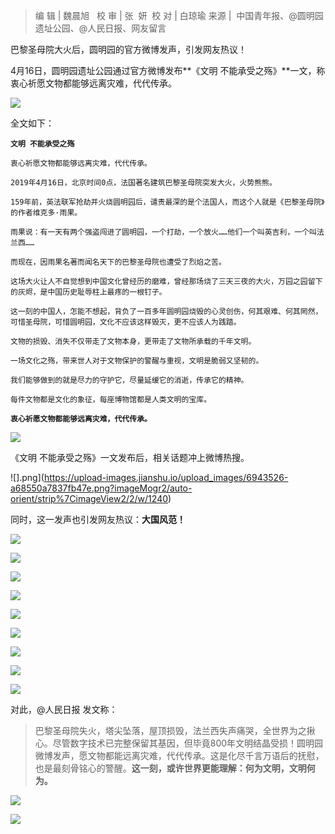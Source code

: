 >编 辑 | 魏晨旭   校 审 | 张  妍  校 对 | 白琼瑜
来源 |  中国青年报、@圆明园遗址公园、@人民日报、网友留言

巴黎圣母院大火后，圆明园的官方微博发声，引发网友热议！

4月16日，圆明园遗址公园通过官方微博发布**《文明 不能承受之殇》**一文，称衷心祈愿文物都能够远离灾难，代代传承。

![](http://upload-images.jianshu.io/upload_images/6943526-61eb614fdb20d59e?imageMogr2/auto-orient/strip%7CimageView2/2/w/1240)

全文如下：

**`文明 不能承受之殇`**

`衷心祈愿文物都能够远离灾难，代代传承。`

`2019年4月16日，北京时间0点，法国著名建筑巴黎圣母院突发大火，火势熊熊。`

`159年前，英法联军抢劫并火烧圆明园后，谴责最深的是个法国人，而这个人就是《巴黎圣母院》的作者维克多·雨果。`

`雨果说：有一天有两个强盗闯进了圆明园，一个打劫，一个放火……他们一个叫英吉利，一个叫法兰西……`

`而现在，因雨果名著而闻名天下的巴黎圣母院也遭受了烈焰之苦。`

`这场大火让人不自觉想到中国文化曾经历的磨难，曾经那场烧了三天三夜的大火，万园之园留下的灰烬，是中国历史耻辱柱上最疼的一根钉子。`

`这一刻的中国人，怎能不想起，背负了一百多年圆明园烧毁的心灵创伤，何其艰难、何其罔然，可惜圣母院，可惜圆明园，文化不应该这样毁灭，更不应该人为践踏。`

`文物的损毁、消失不仅带走了文物本身，更带走了文物所承载的千年文明。`

`一场文化之殇，带来世人对于文物保护的警醒与重视，文明是脆弱又坚韧的。`

`我们能够做到的就是尽力的守护它，尽量延缓它的消逝，传承它的精神。`

`每件文物都是文化的象征，每座博物馆都是人类文明的宝库。`

**`衷心祈愿文物都能够远离灾难，代代传承。`**

![](https://upload-images.jianshu.io/upload_images/6943526-d77a6c7eb43e9faf.png?imageMogr2/auto-orient/strip%7CimageView2/2/w/1240)


《文明 不能承受之殇》一文发布后，相关话题冲上微博热搜。

![].png](https://upload-images.jianshu.io/upload_images/6943526-a68550a7837fb47e.png?imageMogr2/auto-orient/strip%7CimageView2/2/w/1240)


同时，这一发声也引发网友热议：**大国风范！**

![](http://upload-images.jianshu.io/upload_images/6943526-3cc2137b0d443b0e?imageMogr2/auto-orient/strip%7CimageView2/2/w/1240)

![](http://upload-images.jianshu.io/upload_images/6943526-341f0f1ec9c2d028?imageMogr2/auto-orient/strip%7CimageView2/2/w/1240)

![](http://upload-images.jianshu.io/upload_images/6943526-4c2cbdaa20de2386?imageMogr2/auto-orient/strip%7CimageView2/2/w/1240)

![](http://upload-images.jianshu.io/upload_images/6943526-f10ac1f940abd09a?imageMogr2/auto-orient/strip%7CimageView2/2/w/1240)

![](http://upload-images.jianshu.io/upload_images/6943526-7c933b00c2c1a708?imageMogr2/auto-orient/strip%7CimageView2/2/w/1240)

![](http://upload-images.jianshu.io/upload_images/6943526-abfc0479ece91e27?imageMogr2/auto-orient/strip%7CimageView2/2/w/1240)

![](http://upload-images.jianshu.io/upload_images/6943526-ee7637a2fa6eb24d?imageMogr2/auto-orient/strip%7CimageView2/2/w/1240)

![](http://upload-images.jianshu.io/upload_images/6943526-c41dae49a92df02f?imageMogr2/auto-orient/strip%7CimageView2/2/w/1240)

![](http://upload-images.jianshu.io/upload_images/6943526-31e29a190f96b5ee?imageMogr2/auto-orient/strip%7CimageView2/2/w/1240)

对此，@人民日报 发文称：

>巴黎圣母院失火，塔尖坠落，屋顶损毁，法兰西失声痛哭，全世界为之揪心。尽管数字技术已完整保留其基因，但毕竟800年文明结晶受损！圆明园微博发声，愿文物都能远离灾难，代代传承。这是化尽千言万语后的抚慰，也是最刻骨铭心的警醒。**这一刻，或许世界更能理解：何为文明，文明何为。**

![](http://upload-images.jianshu.io/upload_images/6943526-2d6b42fde792fea7?imageMogr2/auto-orient/strip%7CimageView2/2/w/1240)



![](https://upload-images.jianshu.io/upload_images/6943526-4e59304183bec101.gif?imageMogr2/auto-orient/strip)

